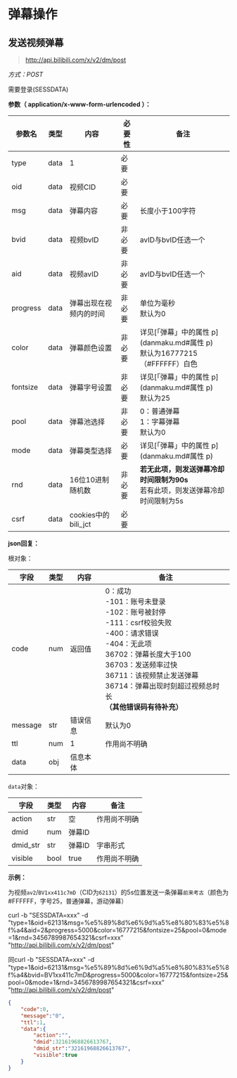 # 弹幕操作

## 发送视频弹幕

> http://api.bilibili.com/x/v2/dm/post 

*方式：POST*

需要登录(SESSDATA)

**参数（ application/x-www-form-urlencoded ）：**

| 参数名   | 类型 | 内容                   | 必要性 | 备注                                                         |
| -------- | ---- | ---------------------- | ------ | ------------------------------------------------------------ |
| type     | data | 1                      | 必要   |                                                              |
| oid      | data | 视频CID                | 必要   |                                                              |
| msg      | data | 弹幕内容               | 必要   | 长度小于100字符                                              |
| bvid     | data | 视频bvID               | 非必要 | avID与bvID任选一个                                           |
| aid      | data | 视频avID               | 非必要 | avID与bvID任选一个                                           |
| progress | data | 弹幕出现在视频内的时间 | 非必要 | 单位为毫秒<br />默认为0                                      |
| color    | data | 弹幕颜色设置           | 非必要 | 详见[「弹幕」中的属性 p](danmaku.md#属性 p)<br />默认为16777215（#FFFFFF）白色 |
| fontsize | data | 弹幕字号设置           | 非必要 | 详见[「弹幕」中的属性 p](danmaku.md#属性 p)<br />默认为25    |
| pool     | data | 弹幕池选择             | 非必要 | 0：普通弹幕<br />1：字幕弹幕<br />默认为0                    |
| mode     | data | 弹幕类型选择           | 必要   | 详见[「弹幕」中的属性 p](danmaku.md#属性 p)                  |
| rnd      | data | 16位10进制随机数       | 非必要 | **若无此项，则发送弹幕冷却时间限制为90s**<br />若有此项，则发送弹幕冷却时间限制为5s |
| csrf     | data | cookies中的bili_jct    | 必要   |                                                              |

**json回复：**

根对象：

| 字段    | 类型 | 内容     | 备注                                                         |
| ------- | ---- | -------- | ------------------------------------------------------------ |
| code    | num  | 返回值   | 0：成功<br />-101：账号未登录<br />-102：账号被封停<br />-111：csrf校验失败<br />-400：请求错误<br />-404：无此项<br />36702：弹幕长度大于100<br />36703：发送频率过快<br />36711：该视频禁止发送弹幕<br />36714：弹幕出现时刻超过视频总时长<br />**（其他错误码有待补充）** |
| message | str  | 错误信息 | 默认为0                                                      |
| ttl     | num  | 1        | 作用尚不明确                                                 |
| data    | obj  | 信息本体 |                                                              |

`data`对象：

| 字段     | 类型 | 内容   | 备注         |
| -------- | ---- | ------ | ------------ |
| action   | str  | 空     | 作用尚不明确 |
| dmid     | num  | 弹幕ID |              |
| dmid_str | str  | 弹幕ID | 字串形式     |
| visible  | bool | true   | 作用尚不明确 |

**示例：**

为视频`av2`/`BV1xx411c7mD`（CID为`62131`）的5s位置发送一条弹幕`前来考古`（颜色为#FFFFFF，字号25，普通弹幕，游动弹幕）

curl -b "SESSDATA=xxx" -d "type=1&oid=62131&msg=%e5%89%8d%e6%9d%a5%e8%80%83%e5%8f%a4&aid=2&progress=5000&color=16777215&fontsize=25&pool=0&mode=1&rnd=3456789987654321&csrf=xxx" "http://api.bilibili.com/x/v2/dm/post"

同curl -b "SESSDATA=xxx" -d "type=1&oid=62131&msg=%e5%89%8d%e6%9d%a5%e8%80%83%e5%8f%a4&bvid=BV1xx411c7mD&progress=5000&color=16777215&fontsize=25&pool=0&mode=1&rnd=3456789987654321&csrf=xxx" "http://api.bilibili.com/x/v2/dm/post"

```json
{
    "code":0,
    "message":"0",
    "ttl":1,
    "data":{
        "action":"",
        "dmid":32161968826613767,
        "dmid_str":"32161968826613767",
        "visible":true
    }
}
```

